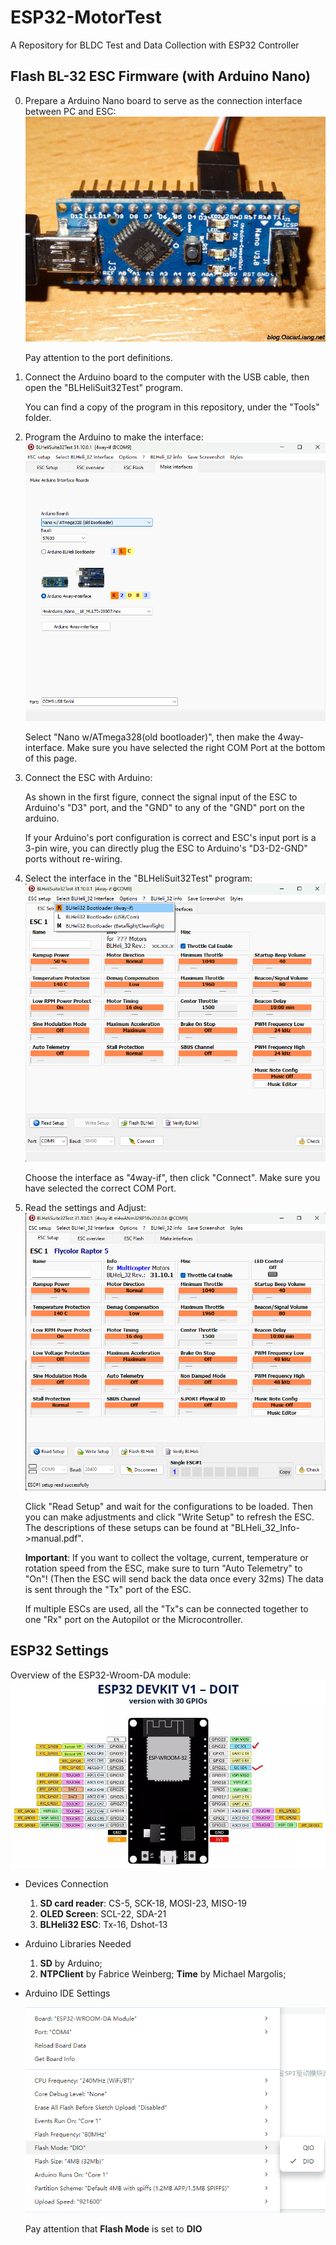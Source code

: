
# ESP32-MotorTest

A Repository for BLDC Test and Data Collection with ESP32 Controller

## Flash BL-32 ESC Firmware (with Arduino Nano)

0. Prepare a Arduino Nano board to serve as the connection interface between PC and ESC:
![arduino-nano-flash-esc](.\\README_resources\\arduino-nano-flash-esc.jpg "Picture of the Arduino Nano")

    Pay attention to the port definitions.

1. Connect the Arduino board to the computer with the USB cable, then open the "BLHeliSuit32Test" program.

    You can find a copy of the program in this repository, under the "Tools" folder.

2. Program the Arduino to make the interface:
![make_interface](.\\README_resources\\make_interface.png "Picture of the Make interface session")

    Select "Nano w/ATmega328(old bootloader)", then make the 4way-interface. Make sure you have selected the right COM Port at the bottom of this page.

3. Connect the ESC with Arduino:

    As shown in the first figure, connect the signal input of the ESC to Arduino's "D3" port, and the "GND" to any of the "GND" port on the arduino.

    If your Arduino's port configuration is correct and ESC's input port is a 3-pin wire, you can directly plug the ESC to Arduino's "D3-D2-GND" ports without re-wiring.

4. Select the interface in the "BLHeliSuit32Test" program:
![select_interface](.\\README_resources\\select_interface.png "Picture of the interface selection")

    Choose the interface as "4way-if", then click "Connect". Make sure you have selected the correct COM Port.

5. Read the settings and Adjust:
![read_setup](.\\README_resources\\read_setup.png "Picture of the ESC setup")

    Click "Read Setup" and wait for the configurations to be loaded. Then you can make adjustments and click "Write Setup" to refresh the ESC. The descriptions of these setups can be found at "BLHeli_32_Info->manual.pdf".

    **Important**: If you want to collect the voltage, current, temperature or rotation speed from the ESC, make sure to turn "Auto Telemetry" to "On"! (Then the ESC will send back the data once every 32ms) The data is sent through the "Tx" port of the ESC.

    If multiple ESCs are used, all the "Tx"s can be connected together to one "Rx" port on the Autopilot or the Microcontroller.

## ESP32 Settings

Overview of the ESP32-Wroom-DA module:
![ESP32WROOMDA_pins](.\\README_resources\\ESP32WROOMDA_pins.png "Picture of the ESP32 Pins assignments")

- Devices Connection

  1. **SD card reader**: CS-5, SCK-18, MOSI-23, MISO-19
  2. **OLED Screen**: SCL-22, SDA-21
  3. **BLHeli32 ESC**: Tx-16, Dshot-13

- Arduino Libraries Needed
  
  1. **SD** by Arduino;
  2. **NTPClient** by Fabrice Weinberg; **Time** by Michael Margolis;

- Arduino IDE Settings

  ![arduino_ide_settings](.\\README_resources\\arduino_ide_settings.png "Picture of the Arduino IDE settings")

  Pay attention that **Flash Mode** is set to **DIO**

  